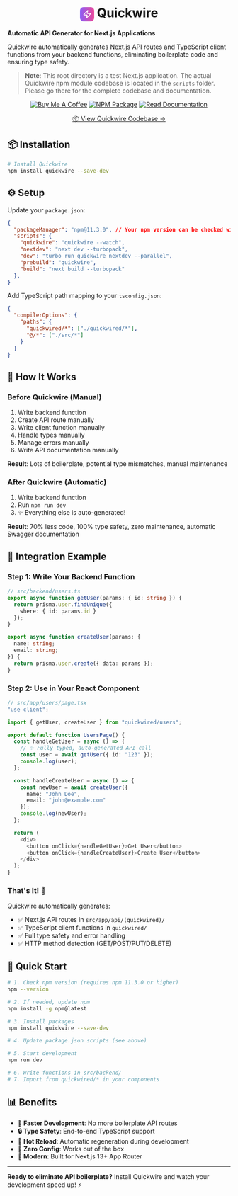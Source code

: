 # <div align="center"><div style="width: 32px; height: 32px; background: linear-gradient(to right, #8b5cf6, #ec4899); border-radius: 8px; display: inline-flex; align-items: center; justify-content: center; vertical-align: middle;"><svg xmlns="http://www.w3.org/2000/svg" width="20" height="20" viewBox="0 0 24 24" fill="none" stroke="white" stroke-width="2" stroke-linecap="round" stroke-linejoin="round"><path d="M4 14a1 1 0 0 1-.78-1.63l9.9-10.2a.5.5 0 0 1 .86.46l-1.92 6.02A1 1 0 0 0 13 10h7a1 1 0 0 1 .78 1.63l-9.9 10.2a.5.5 0 0 1-.86-.46l1.92-6.02A1 1 0 0 0 11 14z"/></svg></div> Quickwire</div> 

**Automatic API Generator for Next.js Applications**

Quickwire automatically generates Next.js API routes and TypeScript client functions from your backend functions, eliminating boilerplate code and ensuring type safety.

> **Note**: This root directory is a test Next.js application. The actual Quickwire npm module codebase is located in the `scripts` folder. Please go there for the complete codebase and documentation.

<div align="center">

[![Buy Me A Coffee](https://img.shields.io/badge/Buy%20Me%20A%20Coffee-FFDD00?style=for-the-badge&logo=buy-me-a-coffee&logoColor=black)](https://buymeacoffee.com/quickwire)
[![NPM Package](https://img.shields.io/badge/NPM%20Package-CB3837?style=for-the-badge&logo=npm&logoColor=white)](https://www.npmjs.com/package/quickwire)
[![Read Documentation](https://img.shields.io/badge/Read%20Documentation-4285F4?style=for-the-badge&logo=gitbook&logoColor=white)](https://ashrafbinahmad.github.io/quickwire/)

[📦 View Quickwire Codebase →](scripts/)

</div>

## 📦 Installation

```bash
# Install Quickwire
npm install quickwire --save-dev
```

## ⚙️ Setup

Update your `package.json`:

```json
{
  "packageManager": "npm@11.3.0", // Your npm version can be checked with "npm --version"
  "scripts": {
    "quickwire": "quickwire --watch",
    "nextdev": "next dev --turbopack",
    "dev": "turbo run quickwire nextdev --parallel",
    "prebuild": "quickwire",
    "build": "next build --turbopack"
  },
}
```

Add TypeScript path mapping to your `tsconfig.json`:

```json
{
  "compilerOptions": {
    "paths": {
      "quickwired/*": ["./quickwired/*"],
      "@/*": ["./src/*"]
    }
  }
}
```

## 🎯 How It Works

### Before Quickwire (Manual)

1. Write backend function
2. Create API route manually
3. Write client function manually
4. Handle types manually
5. Manage errors manually
6. Write API documentation manually

**Result**: Lots of boilerplate, potential type mismatches, manual maintenance

### After Quickwire (Automatic)

1. Write backend function
2. Run `npm run dev`
3. ✨ Everything else is auto-generated!

**Result**: 70% less code, 100% type safety, zero maintenance, automatic Swagger documentation

## 📝 Integration Example

### Step 1: Write Your Backend Function

```typescript
// src/backend/users.ts
export async function getUser(params: { id: string }) {
  return prisma.user.findUnique({
    where: { id: params.id }
  });
}

export async function createUser(params: {
  name: string;
  email: string;
}) {
  return prisma.user.create({ data: params });
}
```

### Step 2: Use in Your React Component

```typescript
// src/app/users/page.tsx
"use client";

import { getUser, createUser } from "quickwired/users";

export default function UsersPage() {
  const handleGetUser = async () => {
    // ✨ Fully typed, auto-generated API call
    const user = await getUser({ id: "123" });
    console.log(user);
  };

  const handleCreateUser = async () => {
    const newUser = await createUser({
      name: "John Doe",
      email: "john@example.com"
    });
    console.log(newUser);
  };

  return (
    <div>
      <button onClick={handleGetUser}>Get User</button>
      <button onClick={handleCreateUser}>Create User</button>
    </div>
  );
}
```

### That's It! 🎉

Quickwire automatically generates:
- ✅ Next.js API routes in `src/app/api/(quickwired)/`
- ✅ TypeScript client functions in `quickwired/`
- ✅ Full type safety and error handling
- ✅ HTTP method detection (GET/POST/PUT/DELETE)


## 🚀 Quick Start

```bash
# 1. Check npm version (requires npm 11.3.0 or higher)
npm --version

# 2. If needed, update npm
npm install -g npm@latest

# 3. Install packages
npm install quickwire --save-dev

# 4. Update package.json scripts (see above)

# 5. Start development
npm run dev

# 6. Write functions in src/backend/
# 7. Import from quickwired/* in your components
```

## 📊 Benefits

- **🚄 Faster Development**: No more boilerplate API routes
- **🔒 Type Safety**: End-to-end TypeScript support
- **🔄 Hot Reload**: Automatic regeneration during development
- **🎯 Zero Config**: Works out of the box
- **📱 Modern**: Built for Next.js 13+ App Router

---

**Ready to eliminate API boilerplate?** Install Quickwire and watch your development speed up! ⚡